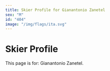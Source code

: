 ```yaml
---
title: Skier Profile for Gianantonio Zanetel
sex: "M"
id: "404"
image: "/img/flags/ita.svg" 
---
```


# Skier Profile

This page is for: Gianantonio Zanetel.
    